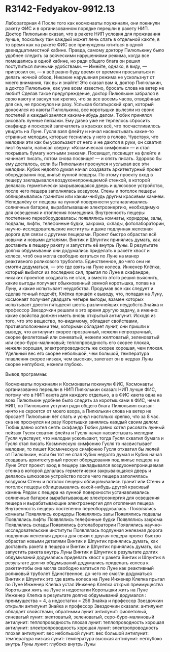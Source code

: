 # R3142-Fedyakov-9912.13
Лабораторная 4
После того как космонавты поужинали, они покинули ракету ФИС и в организованном порядке перешли в ракету НИП. Доктор Пилюлькин сказал, что в ракете НИП условия для проживания лучше, поскольку там каждый может лечь спать в отдельной каюте, в то время как на ракете ФИС все принуждены ютиться в одной двенадцатиместной кабине. Правда, самому доктору Пилюлькину было удобнее следить за всяческими нарушениями режима, когда все помещались в одной кабине, но ради общего блага он решил поступиться личными удобствами. — Имейте, однако, в виду, — пригрозил он, — я всё равно буду время от времени просыпаться и делать ночной обход. Никакие нарушения режима не ускользнут от моего внимания, так вы и знайте! Это сказал вам я, доктор Пилюлькин, а доктор Пилюлькин, как уже всем известно, бросать слова на ветер не любит! Сделав такое предупреждение, доктор Пилюлькин забрался в свою каюту и заснул так крепко, что за все восемь часов, отведённых для сна, не проснулся ни разу. Услыхав богатырский храп, который доносился из каюты Пилюлькина, все коротышки вылезли из своих постелей и каждый занялся каким-нибудь делом. Тюбик принялся рисовать лунные пейзажи. Ему давно уже не терпелось сбросить скафандр и поскорей запечатлеть в красках всё, что посчастливилось увидеть на Луне. Гусля взял флейту и начал насвистывать какие-то странные мелодии, которые теснились у него в голове. Чувствуя, что мелодии эти как бы ускользают от него и не даются в руки, он схватил лист бумаги, написал сверху: «Космическая симфония» — и стал покрывать бумагу нотными знаками. Посвищет, посвищет на флейте и начинает писать, потом снова посвищет — и опять писать. Здорово бы ему досталось, если бы Пилюлькин проснулся и услыхал все эти мелодии. Кубик недолго думая начал создавать архитектурный проект оборудования под жильё лунной пещеры. По этому проекту вход в пещеру закладывался воздухонепроницаемой стенкой, в которой делалась герметически закрывающаяся дверь и шлюзовое устройство, после чего пещера заполнялась воздухом. Стены и потолок пещеры облицовывались гранитом или каким-нибудь другим красивым камнем. Неподалёку от пещеры на лунной поверхности устанавливались солнечные батареи, вырабатывавшие электроэнергию, необходимую для освещения и отопления помещения. Внутренность пещеры постепенно переоборудовалась: появлялись комнаты, коридоры, залы, подвалы, лифты, телефонные будки, закрома, склады, фотолаборатории, научно-исследовательские институты и даже подлунная железная дорога для связи с другими пещерами. Проект быстро обрастал всё новыми и новыми деталями. Винтик и Шпунтик принялись думать, как доставить в пещеру ракету и запустить её внутрь Луны. В результате долгих обдумываний они додумались приделать к ракете хвост и колеса, чтоб она могла свободно кататься по Луне на манер реактивного роликового труболета. Единственное, до чего они не смогли додуматься, — это где взять на Луне колеса. Инженер Клёпка, который выбился из последних сил, прыгая по Луне в скафандре, никаких проектов создавать не стал, а вместо этого решил выяснить, какие выгоды получает обыкновенный земной коротышка, попав на Луну, и какие испытывает неудобства. Продумав все как следует и сделав точный подсчёт, Клёпка пришёл к выводу, что, попадая на Луну, космонавт получает двадцать четыре выгоды, взамен которых испытывает двести пятьдесят шесть различнейших неудобств.Знайка и профессор Звездочкин решали в это время другую задачу, а именно: какие свойства должен иметь вновь открытый антилунит. Исходя из того, что это вещество, по-видимому, обладает свойствами, противоположными тем, которыми обладает лунит, они пришли к выводу, что антилунит скорее прозрачный, нежели непрозрачный, скорее фиолетовый или синеватый, нежели желтоватый, зеленоватый или серо-буро-малиновый; теплопроводность его скорее плохая, нежели хорошая, электропроводность же скорее хорошая, чем плохая. Удельный вес его скорее небольшой, чем большой, температура плавления скорее низкая, чем высокая, залегает он в недрах Луны скорее неглубоко, нежели глубоко.

Вывод программы: 

Космонавты поужинали и Космонавты покинули ФИС, Космонавты организованно перешли в НИП
Пилюлькин сказал: НИП лучше ФИС, потому что в НИП каюта для каждого отдельно, a в ФИС каюта одна на всех 
Пилюлькин удобнее было следить за коротышками в ФИС, чем в НИП, но Пилюлькин уступил ради общего блага 
Пилюлькин сказал: ничто не скроется от моего взора, а Пилюлькин слова на ветер не бросает!
Пилюлькин лёг спать и уснул настолько крепко, что за 8 час. сна не проснулся ни разу
Коротышки занялись каждый своим делом:
Тюбик давно хотел снять скафандр
Тюбик давно хотел рисовать лунный пейзаж
Гусля схватил флейта и Гусля начал насвистывать мелодии
Гусля чувствует, что мелодии ускользают, тогда Гусля схватил бумага и Гусля стал писать Космическую симфонию
Гусля то насвистывает мелодии, то пишет Космическую симфонию
Гусля отхватил бы люлей от Пилюлькин, если бы тот не спал
Кубик недолго думал и Кубик начал создавать архитектурный проект оборудования под жилье пещера на Луне 
Этот проект: вход в пещеру закладывался воздухонепроницаемая стенка в которой делалась герметически закрывающаяся дверь и делалось шлюзовое устройство после чего пещера заполнялась воздухом
Стены и потолок пещеры облицовывались гранит или Стены и потолок пещеры облицовывались какой-нибудь другой красивый камень
Рядом с пещера на лунной поверхности устанавливались солнечные батареи вырабатывающие электроэнергия для освещения пещера и вырабатывающие электроэнергия для отопления пещера
Внутренность пещеры постепенно переоборудовалaсь : 
Появлялись комнаты
Появлялись коридоры
Появлялись залы
Появлялись подвалы
Появлялись лифты
Появлялись телефонные будки
Появлялись закрома
Появлялись склады
Появлялись фотолаборатории
Появлялись научно-исследовательские институты
Появлялась подлунная железная дорога
подлунная железная дорога для связи с другая пещера
проект быстро обрастал новыми деталями 
Винтик и Шпунтик принялись думать, как доставить ракета в пещера и Винтик и Шпунтик принялись думать, как запустить ракета  внутрь Луны 
Винтик и Шпунтик в результате долгих обдумываний додумались приделать хвост к ракета
Винтик и Шпунтик в результате долгих обдумываний додумались приделать колеса к ракетачтобы 
она могла свободно кататься  по Луне как реактивный роликовый труболет
Единственное, до чего не смогли додуматься Винтик и Шпунтик это где взять колеса на Луне 
Инженер Клепка прыгал по Луне 
Инженер Клепка устал
Инженер Клепка открыл преимущества Коротышки жить на Луне и недостатки Коротышки жить на Луне 
Инженер Клепка в результате долгих обдумываний додумался : преимущества = 4, а недостатки = 256
Знайка и профессор Звездочкин открыли антилунит
Знайка и профессор Звездочкин сказали: антилунит обладает свойствами, обратными лунит
антилунит: фиолетовый, синеватый
лунит: желтоватый, зеленоватый, серо-буро-малиновый
антилунит: теплопроводность плохая
лунит: теплопроводность хорошая
антилунит: электропроводность хорошая
лунит: электропроводность плохая
антилунит: вес небольшой
лунит: вес большой
антилунит: температура низкая
лунит: температура высокая
антилунит: неглубоко внутрь Луны 
лунит: глубоко внутрь Луны 
